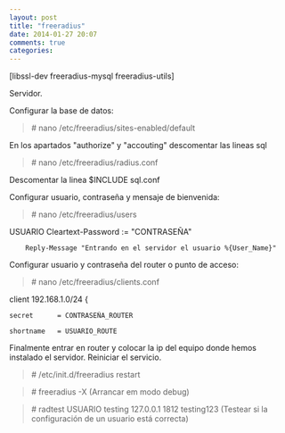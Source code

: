 ```yaml
---
layout: post
title: "freeradius"
date: 2014-01-27 20:07
comments: true
categories: 
---
```

[libssl-dev freeradius-mysql freeradius-utils]

Servidor.

Configurar la base de datos:

>\# nano /etc/freeradius/sites-enabled/default

En los apartados "authorize" y "accouting" descomentar las lineas sql

>\# nano /etc/freeradius/radius.conf

Descomentar la linea $INCLUDE sql.conf

Configurar usuario, contraseña y mensaje de bienvenida:

>\# nano /etc/freeradius/users

USUARIO Cleartext-Password := "CONTRASEÑA"

        Reply-Message "Entrando en el servidor el usuario %{User_Name}"

Configurar usuario y contraseña del router o punto de acceso:

>\# nano /etc/freeradius/clients.conf

client 192.168.1.0/24 {

	secret		= CONTRASEÑA_ROUTER

	shortname	= USUARIO_ROUTE

Finalmente entrar en router y colocar la ip del equipo donde hemos instalado el servidor. Reiniciar el servicio.

>\# /etc/init.d/freeradius restart

>\# freeradius -X (Arrancar em modo debug)

>\# radtest USUARIO testing 127.0.0.1 1812 testing123 (Testear si la configuración de un usuario está correcta)

